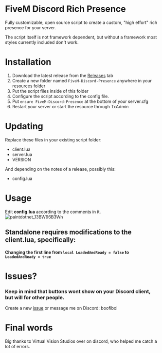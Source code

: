 # **FiveM Discord Rich Presence**
Fully customizable, open source script to create a custom, "high effort" rich presence for your server. 

The script itself is not framework dependent, but without a framework most styles currently included don't work. 

# Installation

 1. Download the latest release from the [Releases](https://github.com/boofiboi/FiveM-Discord-Presence/releases) tab
 2. Create a new folder named `FiveM-Discord-Presence` anywhere in your resources folder
 3. Put the script files inside of this folder
 4. Configure the script according to the config file.
 5. Put `ensure FiveM-Discord-Presence` at the bottom of your server.cfg
 6. Restart your server or start the resource through TxAdmin

# Updating
Replace these files in your existing script folder:
- client.lua
- server.lua
- VERSION

And depending on the notes of a release, possibly this:
- config.lua

# Usage

Edit **config.lua** according to the comments in it.
![paintdotnet_13BW96B3Wn](https://github.com/boofiboi/FiveM-Discord-Presence/assets/79476279/857e1ef6-97be-4682-a8e4-73009afdf6bc)

## Standalone requires modifications to the client.lua, specifically:
#### Changing the first line from `local LoadedAndReady = false` to `LoadedAndReady = true`

# Issues?

### Keep in mind that buttons wont show on your Discord client, but will for other people.

Create a new [issue](https://github.com/boofiboi/FiveM-Discord-Presence/issues/new) or message me on Discord: boofiboi

# Final words

Big thanks to Virtual Vision Studios over on discord, who helped me catch a lot of errors.

